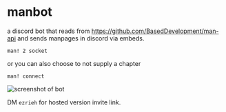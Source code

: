 # manbot

a discord bot that reads from https://github.com/BasedDevelopment/man-api and
sends manpages in discord via embeds.

`man! 2 socket`

or you can also choose to not supply a chapter

`man! connect`

![screenshot of bot](https://not-a.link/jpYKf1j.png)

DM `ezrieh` for hosted version invite link.

